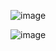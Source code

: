 ![image](https://github.com/user-attachments/assets/2460baae-00b1-4e71-b16e-07ec4d212a47)

![image](https://github.com/user-attachments/assets/0c824ddc-1e5a-4ea4-975a-833910e6e078)
